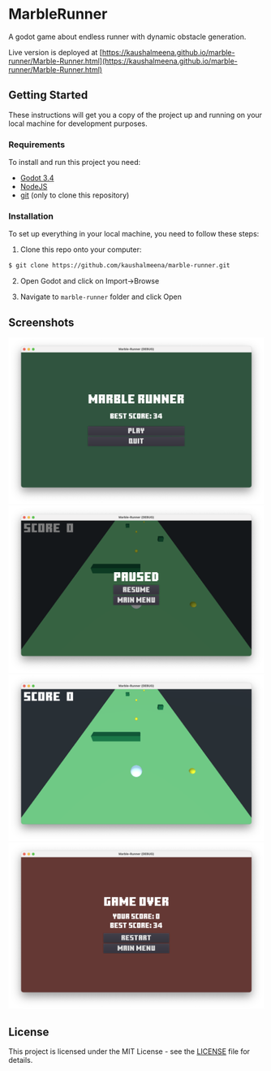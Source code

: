 # MarbleRunner

A godot game about endless runner with dynamic obstacle generation.

Live version is deployed at [https://kaushalmeena.github.io/marble-runner/Marble-Runner.html](https://kaushalmeena.github.io/marble-runner/Marble-Runner.html)

## Getting Started

These instructions will get you a copy of the project up and running on your local machine for development purposes.

### Requirements

To install and run this project you need:

- [Godot 3.4](https://godotengine.org/download/ "Godot 3.4")
- [NodeJS](https://nodejs.org/ "NodeJS")
- [git](https://git-scm.com/downloads "git") (only to clone this repository)

### Installation

To set up everything in your local machine, you need to follow these steps:

1. Clone this repo onto your computer:

```bash
$ git clone https://github.com/kaushalmeena/marble-runner.git
```

2. Open Godot and click on Import->Browse

3. Navigate to `marble-runner` folder and click Open


## Screenshots

<img src="./screenshots/MainMenu.png" width="700"> 
<img src="./screenshots/PauseMenu.png" width="700">
<img src="./screenshots/GamePlay.png" width="700">
<img src="./screenshots/GameOver.png" width="700">

## License

This project is licensed under the MIT License - see the [LICENSE](LICENSE) file for details.
